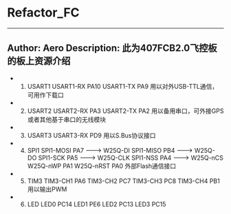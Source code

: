 # Refactor_FC
---
 Author: Aero
 Description: 此为407FCB2.0飞控板的板上资源介绍
---

- 1. USART1
    USART1-RX PA10
    USART1-TX PA9
    用以对外USB-TTL通信，可用作下载口

- 2. USART2
    USART2-RX PA3
    USART2-TX PA2
    用以备用串口，可外接GPS或者其他基于串口的无线模块

- 3. USART3
    USART3-RX PD9
    用以S.Bus协议接口

- 4. SPI1
    SPI1-MOSI PA7 ---> W25Q-DI
    SPI1-MISO PB4 ---> W25Q-DO
    SPI1-SCK  PA5 ---> W25Q-CLK
    SPI1-NSS  PA4 ---> W25Q-nCS
    W25Q-nWP  PA1
    W25Q-nRST PA0
    外部Flash通信接口

- 5. TIM3
    TIM3-CH1 PA6
    TIM3-CH2 PC7
    TIM3-CH3 PC8
    TIM3-CH4 PB1
    用以输出PWM

- 6. LED
    LED0 PC14
    LED1 PE6
    LED2 PC13
    LED3 PC15